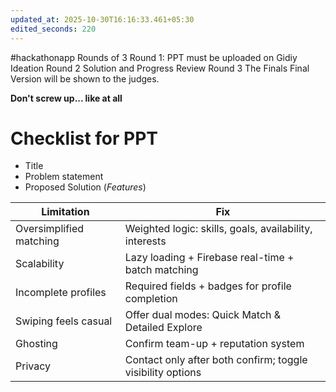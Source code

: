 ```yaml
---
updated_at: 2025-10-30T16:16:33.461+05:30
edited_seconds: 220
---
```

#hackathonapp 
Rounds of 3
Round 1: PPT must be uploaded on Gidiy
Ideation
Round 2
Solution and Progress Review
Round 3
The Finals
Final Version will be shown to the judges.

**Don't screw up... like at all**


# Checklist for PPT
- Title
- Problem statement
- Proposed Solution (_Features_)



| Limitation              | Fix                                                        |
| ----------------------- | ---------------------------------------------------------- |
| Oversimplified matching | Weighted logic: skills, goals, availability, interests     |
| Scalability             | Lazy loading + Firebase real-time + batch matching         |
| Incomplete profiles     | Required fields + badges for profile completion            |
| Swiping feels casual    | Offer dual modes: Quick Match & Detailed Explore           |
| Ghosting                | Confirm team-up + reputation system                        |
| Privacy                 | Contact only after both confirm; toggle visibility options |











